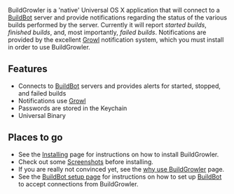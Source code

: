 BuildGrowler is a 'native' Universal OS X application that will connect to a [BuildBot](http://buildbot.net/) server and provide notifications regarding the status of the various builds performed by the server. Currently it will report _started builds_,  _finished builds_, and, most importantly, _failed builds_. Notifications are provided by the excellent [Growl](http://growl.info/) notification system, which you must install in order to use BuildGrowler.

## Features ##
  * Connects to [BuildBot](http://buildbot.net/) servers and provides alerts for started, stopped, and failed builds
  * Notifications use [Growl](http://growl.info/)
  * Passwords are stored in the Keychain
  * Universal Binary

## Places to go ##

  * See the [Installing](Installing.md) page for instructions on how to install BuildGrowler.
  * Check out some [Screenshots](Screenshots.md) before installing.
  * If you are really not convinced yet, see the [why use BuildGrowler](WhyBuildGrowler.md) page.
  * See the [BuildBot setup page](BuildBotSetup.md) for instructions on how to set up [BuildBot](http://buildbot.net/) to accept connections from BuildGrowler.